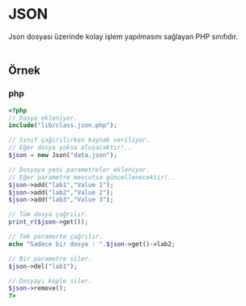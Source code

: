# JSON
Json dosyası üzerinde kolay işlem yapılmasını sağlayan PHP sınıfıdır.
<br /><br />
## Örnek
### php
```php
<?php
// Dosya ekleniyor.
include("lib/class.json.php");

// Sınıf çağırılırken kaynak veriliyor.
// Eğer dosya yoksa oluşacaktır!..
$json = new Json("data.json");

// Dosyaya yeni parametreler ekleniyor.
// Eğer parametre mevcutsa güncellenecektir!..
$json->add("lab1","Value 1");
$json->add("lab2","Value 2");
$json->add("lab3","Value 3");

// Tüm dosya çağrılır.
print_r($json->get());

// Tek paramerte çağrılır.
echo "Sadece bir dosya : ".$json->get()->lab2;

// Bir parametre siler.
$json->del("lab1");

// Dosyayı kople siler.
$json->remove();
?>
```
